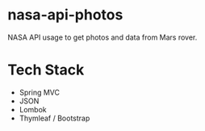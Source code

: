 # nasa-api-photos
NASA API usage to get photos and data from Mars rover. 

# Tech Stack
* Spring MVC
* JSON
* Lombok
* Thymleaf / Bootstrap
